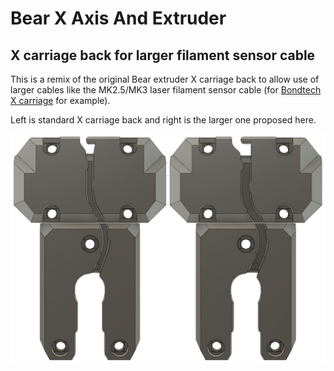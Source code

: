 # Bear X Axis And Extruder

## X carriage back for larger filament sensor cable

This is a remix of the original Bear extruder X carriage back to allow use of larger cables like the MK2.5/MK3 laser filament sensor cable (for [Bondtech X carriage](../bondtech_x_carriage) for example).

Left is standard X carriage back and right is the larger one proposed here.

![X carriage backs](x_carriage_back_larger_fs_cables.jpg)
